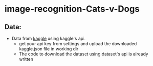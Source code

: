 # image-recognition-Cats-v-Dogs

## Data:
- Data from [kaggle](https://www.kaggle.com/datasets/salader/dogs-vs-cats) using kaggle's api.
  - get your api key from settings and upload the downloaded kaggle.json file in working dir
  - The code to download the dataset using dataset's api is already written
